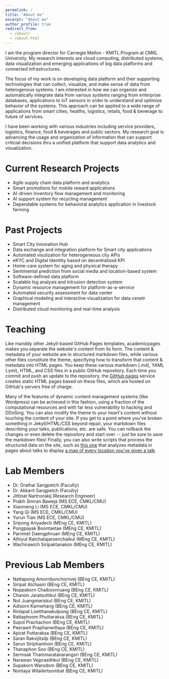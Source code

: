 ```yaml
---
permalink: /
title: "About me"
excerpt: "About me"
author_profile: true
redirect_from: 
  - /about/
  - /about.html
---
```


I am the program director for Carnegie Mellon - KMITL Program at CMKL University. My research interests are cloud computing, distributed systems, data visualization and emerging applications of big data platforms and connected infrastructures.

The focus of my work is on developing data platform and their supporting technologies that can collect, visualize, and make sense of data from heterogenous systems. I am interested in how we can organize and automatically integrate data from various systems ranging from enterprise databases, applications to IoT sensors in order to understand and optimize behavior of the systems. This approach can be applied to a wide range of applications from smart cities, healths, logistics, retails, food & beverage to future of services.

I have been working with various industries including service providers, logistics, finance, food & beverages and public sectors. My research goal is advancing the usage and organization of information that can support criticial decisions thru a unified platform that support data analytics and visualization.

Current Research Projects
======
* Agile supply chain data platform and analytics
* Smart promotions for mobile reward applications
* AI-driven Inventory flow management and monitoring
* AI support system for recycling management
* Dependable systems for behavioral analytics application in livestock farming

Past Projects
======
* Smart City Innovation Hub
* Data exchange and integration platform for Smart city applications
* Automated visulization for heterogeneous city APIs
* eKYC and Digital Identitiy based on decentralized KPI
* Home-care system for aging and physical therapy
* Sentimental prediction from social media and location-based system
* Software-defined data platform
* Scalable log analysis and intrusion detection system
* Dynamic resource management for platform-as-a-service
* Automated security assessment for data center
* Graphical modeling and interactive visualization for data cenetr management
* Distributed cloud monitoring and real-time analysis

Teaching
======
Like manddy other Jekyll-based GitHub Pages templates, academicpages makes you separate the website's content from its form. The content & metadata of your website are in structured markdown files, while various other files constitute the theme, specifying how to transform that content & metadata into HTML pages. You keep these various markdown (.md), YAML (.yml), HTML, and CSS files in a public GitHub repository. Each time you commit and push an update to the repository, the [GitHub pages](https://pages.github.com/) service creates static HTML pages based on these files, which are hosted on GitHub's servers free of charge.

Many of the features of dynamic content management systems (like Wordpress) can be achieved in this fashion, using a fraction of the computational resources and with far less vulnerability to hacking and DDoSing. You can also modify the theme to your heart's content without touching the content of your site. If you get to a point where you've broken something in Jekyll/HTML/CSS beyond repair, your markdown files describing your talks, publications, etc. are safe. You can rollback the changes or even delete the repository and start over -- just be sure to save the markdown files! Finally, you can also write scripts that process the structured data on the site, such as [this one](https://github.com/academicpages/academicpages.github.io/blob/master/talkmap.ipynb) that analyzes metadata in pages about talks to display [a map of every location you've given a talk](https://academicpages.github.io/talkmap.html).

Lab Members
======
* Dr. Orathai Sangpetch (Faculty)
* Dr. Akkarit Sangpetch (Faculty)
* Jittinat Nartnorakij (Research Engineer)
* Prabh Simran Baweja (MS ECE, CMKL/CMU)
* Xiaomeng Li (MS ECE, CMKL/CMU)
* Yang Qi (MS ECE, CMKL/CMU)
* Yurun Tian (MS ECE, CMKL/CMU)
* Sripong Ariyadech (MEng CE, KMITL)
* Pongpayak Boontaetae (MEng CE, KMITL)
* Parnmet Daengphruan (MEng CE, KMITL)
* Athiyut Ratchatajaroenchaikul (MEng CE, KMITL)
* Wachirawich Siripaktanakon (MEng CE, KMITL)

Previous Lab Members
=====
* Nattapong Amornbunchornvej (BEng CE, KMITL)
* Siripat Atchasiri (BEng CE, KMITL)
* Noppakorn Chaiboonruang (BEng CE, KMITL)
* Chanon Jaratsuttikul (BEng CE, KMITL)
* Nut Juangmariskul (BEng CE, KMITL)
* Adisorn Kamwhang (BEng CE, KMITL)
* Rinlapat Loetthanakulpong (BEng CE, KMITL)
* Rattaphoom Phuttaraksa (BEng CE, KMITL)
* Supol Prachachon (BEng CE, KMITL)
* Peerawit Praphanwittaya (BEng CE, KMITL)
* Apirat Puttaraksa (BEng CE, KMITL)
* Saran Rakvijitsilp (BEng CE, KMITL)
* Sarun Siriphantnon (BEng CE, KMITL)
* Thanaphon Soo (BEng CE, KMITL)
* Sermsak Thammaratanarangsri (BEng CE, KMITL)
* Narawan Vejprasithkul (BEng CE, KMITL)
* Supakorn Warodom (BEng CE, KMITL)
* Nontaya Wilailertsombat (BEng CE, KMITL)

